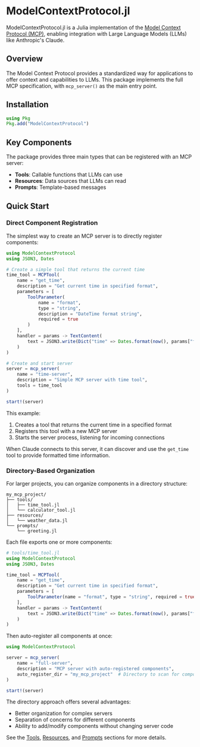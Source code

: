 # ModelContextProtocol.jl

ModelContextProtocol.jl is a Julia implementation of the [Model Context Protocol (MCP)](https://github.com/modelcontextprotocol), enabling integration with Large Language Models (LLMs) like Anthropic's Claude.

## Overview

The Model Context Protocol provides a standardized way for applications to offer context and capabilities to LLMs. This package implements the full MCP specification, with `mcp_server()` as the main entry point.

## Installation

```julia
using Pkg
Pkg.add("ModelContextProtocol")
```

## Key Components

The package provides three main types that can be registered with an MCP server:

- **Tools**: Callable functions that LLMs can use
- **Resources**: Data sources that LLMs can read
- **Prompts**: Template-based messages

## Quick Start

### Direct Component Registration

The simplest way to create an MCP server is to directly register components:

```julia
using ModelContextProtocol
using JSON3, Dates

# Create a simple tool that returns the current time
time_tool = MCPTool(
    name = "get_time",
    description = "Get current time in specified format",
    parameters = [
        ToolParameter(
            name = "format",
            type = "string",
            description = "DateTime format string",
            required = true
        )
    ],
    handler = params -> TextContent(
        text = JSON3.write(Dict("time" => Dates.format(now(), params["format"])))
    )
)

# Create and start server
server = mcp_server(
    name = "time-server",
    description = "Simple MCP server with time tool",
    tools = time_tool
)

start!(server)
```

This example:
1. Creates a tool that returns the current time in a specified format
2. Registers this tool with a new MCP server
3. Starts the server process, listening for incoming connections

When Claude connects to this server, it can discover and use the `get_time` tool to provide formatted time information.

### Directory-Based Organization

For larger projects, you can organize components in a directory structure:

```
my_mcp_project/
├── tools/
│   ├── time_tool.jl
│   └── calculator_tool.jl
├── resources/
│   └── weather_data.jl
└── prompts/
    └── greeting.jl
```

Each file exports one or more components:

```julia
# tools/time_tool.jl
using ModelContextProtocol
using JSON3, Dates

time_tool = MCPTool(
    name = "get_time",
    description = "Get current time in specified format",
    parameters = [
        ToolParameter(name = "format", type = "string", required = true)
    ],
    handler = params -> TextContent(
        text = JSON3.write(Dict("time" => Dates.format(now(), params["format"])))
    )
)
```

Then auto-register all components at once:

```julia
using ModelContextProtocol

server = mcp_server(
    name = "full-server",
    description = "MCP server with auto-registered components",
    auto_register_dir = "my_mcp_project"  # Directory to scan for components
)

start!(server)
```

The directory approach offers several advantages:
- Better organization for complex servers
- Separation of concerns for different components
- Ability to add/modify components without changing server code

See the [Tools](tools.md), [Resources](resources.md), and [Prompts](prompts.md) sections for more details.